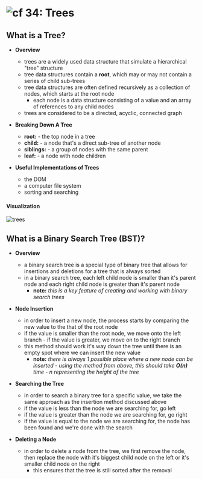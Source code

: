 ![cf](http://i.imgur.com/7v5ASc8.png) 34: Trees
====

## What is a Tree?
  * **Overview**
    * trees are a widely used data structure that simulate a hierarchical "tree" structure
    * tree data structures contain a **root**, which may or may not contain a series of child sub-trees
    * tree data structures are often  defined recursively as a collection of nodes, which starts at the root node
      * each node is a data structure consisting of a value and an array of references to any child nodes
    * trees are considered to be a directed, acyclic, connected graph

  * **Breaking Down A Tree**
    * **root:** - the top node in a tree
    * **child:** - a node that's a direct sub-tree of another node
    * **siblings:** - a group of nodes with the same parent
    * **leaf:** - a node with node children

  * **Useful Implementations of Trees**
    * the DOM
    * a computer file system
    * sorting and searching

#### Visualization
  ![trees](https://s3-us-west-2.amazonaws.com/s.cdpn.io/154088/Screen%20Shot%202017-03-30%20at%204.47.30%20PM.png)

## What is a Binary Search Tree (BST)?
  * **Overview**
    * a binary search tree is a special type of binary tree that allows for insertions and deletions for a tree that is always sorted
    * in a binary search tree, each left child node is smaller than it's parent node and each right child node is greater than it's parent node
      * **note:** *this is a key feature of creating and working with binary search trees*

  * **Node Insertion**
    * in order to insert a new node, the process starts by comparing the new value to the that of the root node
    * if the value is smaller than the root node, we move onto the left branch - if the value is greater, we move on to the right branch
    * this method should work it's way down the tree until there is an empty spot where we can insert the new value
      * **note:** *there is always 1 possible place where a new node can be inserted - using the method from above, this should take **O(n)** time - n representing the height of the tree*

  * **Searching the Tree**
    * in order to search a binary tree for a specific value, we take the same approach as the insertion method discussed above
    * if the value is less than the node we are searching for, go left
    * if the value is greater than the node we are searching for, go right
    * if the value is equal to the node we are searching for, the node has been found and we're done with the search

  * **Deleting a Node**
    * in order to delete a node from the tree, we first remove the node, then replace the node with it's biggest child node on the left or it's smaller child node on the right
      * this ensures that the tree is still sorted after the removal

